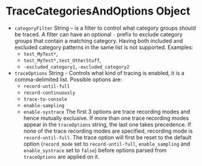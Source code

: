 # TraceCategoriesAndOptions Object

* `categoryFilter` String – is a filter to control what category groups
  should be traced. A filter can have an optional `-` prefix to exclude
  category groups that contain a matching category. Having both included
  and excluded category patterns in the same list is not supported. Examples:
  - `test_MyTest*`,
  - `test_MyTest*,test_OtherStuff`,
  - `-excluded_category1,-excluded_category2`
* `traceOptions` String - Controls what kind of tracing is enabled,
  it is a comma-delimited list. Possible options are:
  - `record-until-full`
  - `record-continuously`
  - `trace-to-console`
  - `enable-sampling`
  - `enable-systrace`
  The first 3 options are trace recording modes and hence mutually exclusive.
  If more than one trace recording modes appear in the `traceOptions` string,
  the last one takes precedence. If none of the trace recording modes are
  specified, recording mode is `record-until-full`.
  The trace option will first be reset to the default option (`record_mode` set
  to `record-until-full`, `enable_sampling` and `enable_systrace`
  set to `false`) before options parsed from `traceOptions` are applied on it.

